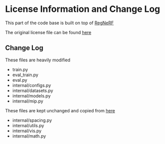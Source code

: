 # License Information and Change Log

This part of the code base is built on top of [RegNeRF](https://github.com/google-research/google-research/tree/master/regnerf)

The original license file can be found [here](https://github.com/google-research/google-research/blob/master/LICENSE)

## Change Log

These files are heavily modified

- train.py
- eval_train.py
- eval.py
- internal/configs.py
- internal/datasets.py
- internal/models.py
- internal/mip.py

These files are kept unchanged and copied from [here](https://github.com/google-research/google-research/tree/master/regnerf/internal) 

- internal/spacing.py
- internal/utils.py
- internal/vis.py
- internal/math.py

